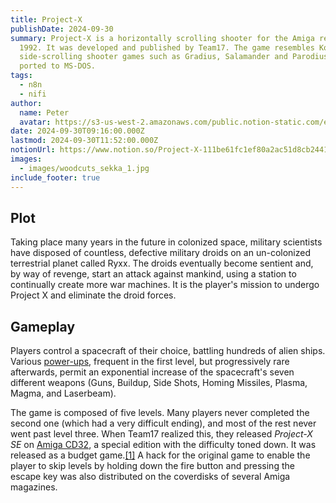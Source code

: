 ```yaml
---
title: Project-X
publishDate: 2024-09-30
summary: Project-X is a horizontally scrolling shooter for the Amiga released in
  1992. It was developed and published by Team17. The game resembles Konami's
  side-scrolling shooter games such as Gradius, Salamander and Parodius. It was
  ported to MS-DOS.
tags:
  - n8n
  - nifi
author:
  name: Peter
  avatar: https://s3-us-west-2.amazonaws.com/public.notion-static.com/e182a09e-e735-4e8a-af57-1a256e62ae88/1722775800036.jpeg
date: 2024-09-30T09:16:00.000Z
lastmod: 2024-09-30T11:52:00.000Z
notionUrl: https://www.notion.so/Project-X-111be61fc1ef80a2ac51d8cb2441cb00
images:
  - images/woodcuts_sekka_1.jpg
include_footer: true
---
```



## Plot


Taking place many years in the future in colonized space, military scientists have disposed of countless, defective military droids on an un-colonized terrestrial planet called Ryxx. The droids eventually become sentient and, by way of revenge, start an attack against mankind, using a station to continually create more war machines. It is the player's mission to undergo Project X and eliminate the droid forces.


## Gameplay


Players control a spacecraft of their choice, battling hundreds of alien ships. Various [power-ups](https://en.wikipedia.org/wiki/Power-up), frequent in the first level, but progressively rare afterwards, permit an exponential increase of the spacecraft's seven different weapons (Guns, Buildup, Side Shots, Homing Missiles, Plasma, Magma, and Laserbeam).


The game is composed of five levels. Many players never completed the second one (which had a very difficult ending), and most of the rest never went past level three. When Team17 realized this, they released _Project-X SE_ on [Amiga CD32](https://en.wikipedia.org/wiki/Amiga_CD32), a special edition with the difficulty toned down. It was released as a budget game.[[1]](https://en.wikipedia.org/wiki/Project-X#cite_note-Budget-1) A hack for the original game to enable the player to skip levels by holding down the fire button and pressing the escape key was also distributed on the coverdisks of several Amiga magazines.

